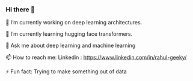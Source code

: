 ### Hi there 👋
🔭 I’m currently working on deep learning architectures.

🌱 I’m currently learning hugging face transformers.

💬 Ask me about deep learning and machine learning

📫 How to reach me: Linkedin : https://www.linkedin.com/in/rahul-geeky/

⚡ Fun fact: Trying to make something out of data

<!--
**Neural-Net-Rahul/Neural-Net-Rahul** is a ✨ _special_ ✨ repository because its `README.md` (this file) appears on your GitHub profile.

Here are some ideas to get you started:

- 🔭 I’m currently working on ...
- 🌱 I’m currently learning ...
- 👯 I’m looking to collaborate on ...
- 🤔 I’m looking for help with ...
- 💬 Ask me about ...
- 📫 How to reach me: ...
- 😄 Pronouns: ...
- ⚡ Fun fact: ...
-->

